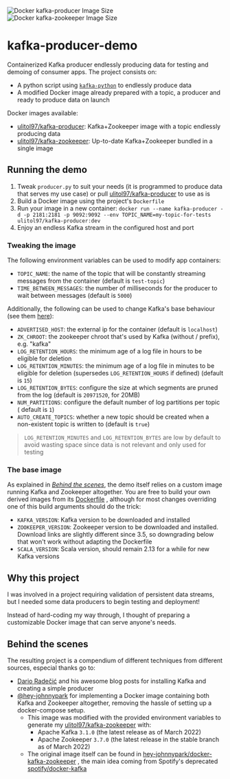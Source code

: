 
![Docker kafka-producer Image Size](https://img.shields.io/docker/image-size/ulitol97/kafka-producer/dev?label=kafka-producer)
![Docker kafka-zookeeper Image Size](https://img.shields.io/docker/image-size/ulitol97/kafka-zookeeper/dev?label=kafka-zookeeper)

# kafka-producer-demo

Containerized Kafka producer endlessly producing data for testing and demoing of
consumer apps. The project consists on:

- A python script using [`kafka-python`](https://pypi.org/project/kafka-python/)
  to endlessly produce data
- A modified Docker image already prepared with a topic, a producer and ready to
  produce data on launch

Docker images available:

- [ulitol97/kafka-producer](https://hub.docker.com/r/ulitol97/kafka-producer):
  Kafka+Zookeeper image with a topic endlessly producing data
- [ulitol97/kafka-zookeeper](https://hub.docker.com/r/ulitol97/kafka-zookeeper):
  Up-to-date Kafka+Zookeeper bundled in a single image

## Running the demo

1. Tweak `producer.py` to suit your needs (it is programmed to produce data that
   serves my use case) or
   pull [ulitol97/kafka-producer](https://hub.docker.com/r/ulitol97/kafka-producer)
   to use as is
2. Build a Docker image using the project's `Dockerfile`
3. Run your image in a new
   container: `docker run --name kafka-producer -d -p 2181:2181 -p 9092:9092 --env TOPIC_NAME=my-topic-for-tests ulitol97/kafka-producer:dev`
4. Enjoy an endless Kafka stream in the configured host and port

### Tweaking the image

The following environment variables can be used to modify app containers:

- `TOPIC_NAME`: the name of the topic that will be constantly streaming messages
  from the container (default is `test-topic`)
- `TIME_BETWEEN_MESSAGES`: the number of milliseconds for the producer to wait
  between messages (default is `5000`)

Additionally, the following can be used to change Kafka's base behaviour (see
them [here](https://github.com/ulitol97/kafka-producer-demo/blob/ec91b3a889d3ed2decf0e5fcabf6df21df56f31f/kafka-zookeeper/assets/scripts/start-kafka.sh#L3)):

- `ADVERTISED_HOST`: the external ip for the container (default is `localhost`)
- `ZK_CHROOT`: the zookeeper chroot that's used by Kafka (without / prefix),
  e.g. "kafka"
- `LOG_RETENTION_HOURS`: the minimum age of a log file in hours to be eligible
  for deletion
- `LOG_RETENTION_MINUTES`: the minimum age of a log file in minutes to be
  eligible for deletion (supersedes `LOG_RETENTION_HOURS` if defined) (default
  is `15`)
- `LOG_RETENTION_BYTES`: configure the size at which segments are pruned from
  the log (default is `20971520`, for 20MB)
- `NUM_PARTITIONS`: configure the default number of log partitions per topic (
  default is `1`)
- `AUTO_CREATE_TOPICS`: whether a new topic should be created when a
  non-existent topic is written to (default is `true`)

> `LOG_RETENTION_MINUTES` and `LOG_RETENTION_BYTES` are low by default to avoid wasting space since data is not relevant and only used for testing

### The base image

As explained in [_Behind the scenes_](#behind-the-scenes), the demo itself
relies on a custom image running Kafka and Zookeeper altogether. You are free to
build your own derived images from
its [Dockerfile](https://github.com/ulitol97/kafka-producer-demo/blob/main/kafka-zookeeper/Dockerfile)
, although for most changes overriding one of this build arguments should do the
trick:

- `KAFKA_VERSION`: Kafka version to be downloaded and installed
- `ZOOKEEPER_VERSION`: Zookeeper version to be downloaded and installed.
  Download links are slightly different since 3.5, so downgrading below that
  won't work without adapting the Dockerfile
- `SCALA_VERSION`: Scala version, should remain 2.13 for a while for new Kafka
  versions

## Why this project

I was involved in a project requiring validation of persistent data streams, but
I needed some data producers to begin testing and deployment!

Instead of hard-coding my way through, I thought of preparing a customizable
Docker image that can serve anyone's needs.

## Behind the scenes

The resulting project is a compendium of different techniques from different
sources, especial thanks go to:

- [Dario Radečić](https://betterdatascience.com/author/dario/) and his awesome
  blog posts for installing Kafka and creating a simple producer
- [@hey-johnnypark](https://github.com/hey-johnnypark) for implementing a Docker
  image containing both Kafka and Zookeeper altogether, removing the hassle of
  setting up a docker-compose setup.
    * This image was modified with the provided environment variables to
      generate
      my [ulitol97/kafka-zookeeper](https://hub.docker.com/r/ulitol97/kafka-zookeeper)
      with:
        - Apache Kafka `3.1.0` (the latest release as of March 2022)
        - Apache Zookeeper `3.7.0` (the latest release in the stable branch as
          of March 2022)
    * The original image itself can be found
      in [hey-johnnypark/docker-kafka-zookeeper](https://github.com/hey-johnnypark/docker-kafka-zookeeper)
      , the main idea coming from Spotify's
      deprecated [spotify/docker-kafka](https://github.com/spotify/docker-kafka)
